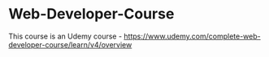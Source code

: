 # Web-Developer-Course

This course is an Udemy course - https://www.udemy.com/complete-web-developer-course/learn/v4/overview
